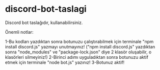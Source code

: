 # discord-bot-taslagi
Discord bot taslağıdır, kullanabilirsiniz.

Önemli notlar:

1-Bu kodları yazdıktan sonra botunuzu çalıştırabilmek için terminale "npm install discord.js" yazmayı unutmayınız! ("npm install discord.js" yazdıktan sonra "node_modules" ve "package-lock.json" diye 2 klasör oluşabilir, o klasörleri silmeyiniz!)
2-Birinci adımı uyguladıktan sonra botunuzu aktif etmek için terminale "node bot.js" yazınız!
3-Botunuz aktif!
